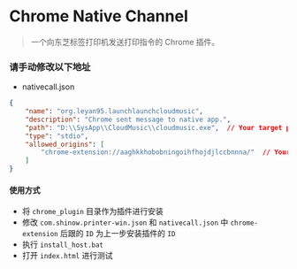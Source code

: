 # Chrome Native Channel

> 一个向东芝标签打印机发送打印指令的 Chrome 插件。

### 请手动修改以下地址

- nativecall.json
```json
{
    "name": "org.leyan95.launchlaunchcloudmusic",
    "description": "Chrome sent message to native app.",
    "path": "D:\\SysApp\\CloudMusic\\cloudmusic.exe",  // Your target program (Here we take Netease cloud music as an example)
    "type": "stdio",
    "allowed_origins": [
        "chrome-extension://aaghkkhobobningoihfhojdjlccbnnna/"  // Your plugin id
    ]
}
```

#### 使用方式
- 将 `chrome_plugin` 目录作为插件进行安装
- 修改 `com.shinow.printer-win.json`  和 `nativecall.json` 中 `chrome-extension` 后跟的 `ID` 为上一步安装插件的 `ID`
- 执行 `install_host.bat`
- 打开 `index.html` 进行测试

> 